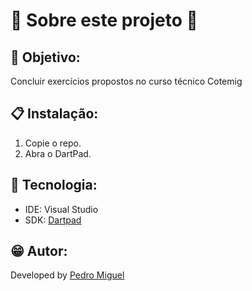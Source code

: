 # 💫 Sobre este projeto 💫

## 📜 Objetivo:
Concluir exercícios propostos no curso técnico Cotemig

## 📋 Instalação:
1. Copie o repo.
2. Abra o DartPad.

## 🧰 Tecnologia:
- IDE: Visual Studio
- SDK: [Dartpad](https://dartpad.dev)

## 😁 Autor:

Developed by [Pedro Miguel](https://www.jdoodle.com/compile-kotlin-online)
